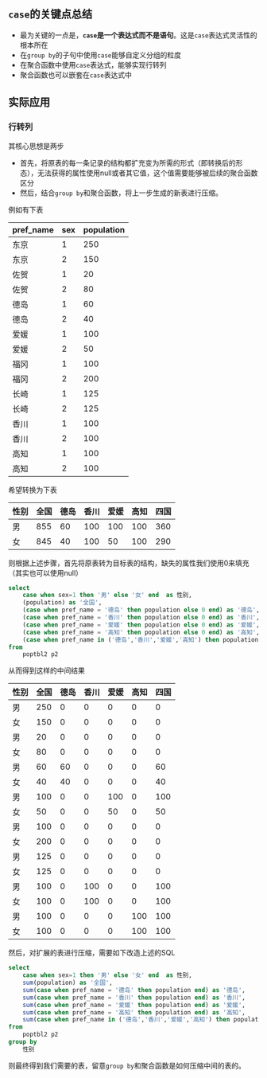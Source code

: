 ## `case`的关键点总结

* 最为关键的一点是，**`case`是一个表达式而不是语句**。这是`case`表达式灵活性的根本所在
* 在`group by`的子句中使用`case`能够自定义分组的粒度
* 在聚合函数中使用`case`表达式，能够实现行转列
* 聚合函数也可以嵌套在`case`表达式中



## 实际应用

### 行转列

其核心思想是两步

* 首先，将原表的每一条记录的结构都扩充变为所需的形式（即转换后的形态），无法获得的属性使用null或者其它值，这个值需要能够被后续的聚合函数区分
* 然后，结合`group by`和聚合函数，将上一步生成的新表进行压缩。

例如有下表

| pref_name | sex | population |
| ---- | ---- | ---- |
|东京	|1	|250|
|东京	|2	|150|
|佐贺	|1	|20|
|佐贺	|2	|80|
|德岛	|1	|60|
|德岛	|2	|40|
|爱媛	|1	|100|
|爱媛	|2	|50|
|福冈	|1	|100|
|福冈	|2	|200|
|长崎	|1	|125|
|长崎	|2	|125|
|香川	|1	|100|
|香川	|2	|100|
|高知	|1	|100|
|高知	|2	|100|



希望转换为下表

| 性别 | 全国 | 德岛 | 香川 | 爱媛 | 高知 | 四国 |
| ---- | ---- | ---- | ---- | ---- | ---- | ---- |
| 男   | 855  | 60   | 100  | 100  | 100  | 360  |
| 女   | 845  | 40   | 100  | 50   | 100  | 290  |



则根据上述步骤，首先将原表转为目标表的结构，缺失的属性我们使用0来填充（其实也可以使用null）

```sql
select
	case when sex=1 then '男' else '女' end  as 性别,
	(population) as '全国',
	(case when pref_name = '德岛' then population else 0 end) as '德岛',
	(case when pref_name = '香川' then population else 0 end) as '香川',
	(case when pref_name = '爱媛' then population else 0 end) as '爱媛',
	(case when pref_name = '高知' then population else 0 end) as '高知',
	(case when pref_name in ('德岛','香川','爱媛','高知') then population else 0 end) as '四国'
from
	poptbl2 p2

```

从而得到这样的中间结果


| 性别 | 全国 | 德岛 | 香川 | 爱媛 | 高知 | 四国 |
| ---- | ---- | ---- | ---- | ---- | ---- | ---- |
|男	|250	|0	|0	|0	|0	|0|
|女	|150	|0	|0	|0	|0	|0|
|男	|20	|0	|0	|0	|0	|0|
|女	|80	|0	|0	|0	|0	|0|
|男	|60	|60	|0	|0	|0	|60|
|女	|40	|40	|0	|0	|0	|40|
|男	|100	|0	|0	|100	|0	|100|
|女	|50	|0	|0	|50	|0	|50|
|男	|100	|0	|0	|0	|0	|0|
|女	|200	|0	|0	|0	|0	|0|
|男	|125	|0	|0	|0	|0	|0|
|女	|125	|0	|0	|0	|0	|0|
|男	|100	|0	|100	|0	|0	|100|
|女	|100	|0	|100	|0	|0	|100|
|男	|100	|0	|0	|0	|100	|100|
|女	|100	|0	|0	|0	|100	|100|



然后，对扩展的表进行压缩，需要如下改造上述的SQL

```sql
select
	case when sex=1 then '男' else '女' end  as 性别,
	sum(population) as '全国',
	sum(case when pref_name = '德岛' then population end) as '德岛',
	sum(case when pref_name = '香川' then population end) as '香川',
	sum(case when pref_name = '爱媛' then population end) as '爱媛',
	sum(case when pref_name = '高知' then population end) as '高知',
	sum(case when pref_name in ('德岛','香川','爱媛','高知') then population end) as '四国'
from
	poptbl2 p2
group by
	性别
```

则最终得到我们需要的表，留意`group by`和聚合函数是如何压缩中间的表的。